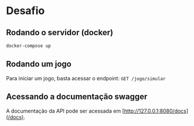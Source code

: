 # Desafio
## Rodando o servidor (docker)
```bash
docker-compose up
```

## Rodando um jogo
Para iniciar um jogo, basta acessar o endpoint:
`GET /jogo/simular`
## Acessando a documentação swagger
A documentação da API pode ser acessada em [http://127.0.0.1:8080/docs](/docs).

